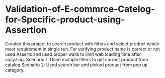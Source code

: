 # Validation-of-E-commrce-Catelog-for-Specific-product-using-Assertion
Created this project to search product with filters and select product which meet requirement in single run. For verifying product name is correct or not used Asserts and used proper waits to limit web loading time after anayzing.
Scenario 1: Used multiple filters to get correct product from catalog
Scenario 2: Used search bar and picked product from pop up category.
